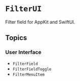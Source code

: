 # ``FilterUI``

Filter field for AppKit and SwiftUI.

## Topics

### User Interface

- ``FilterField``
- ``FilterFieldToggle``
- ``FilterMenuItem``
